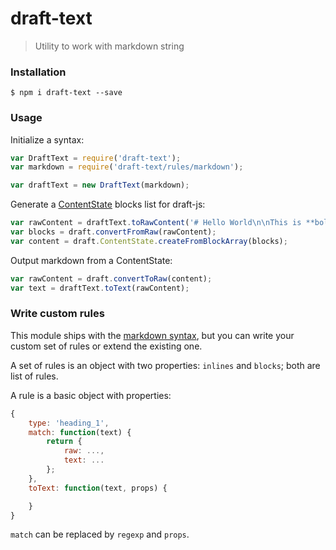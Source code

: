 # draft-text

> Utility to work with markdown string

### Installation

```
$ npm i draft-text --save
```

### Usage

Initialize a syntax:

```js
var DraftText = require('draft-text');
var markdown = require('draft-text/rules/markdown');

var draftText = new DraftText(markdown);
```

Generate a [ContentState](https://facebook.github.io/draft-js/docs/api-reference-content-state.html#content) blocks list for draft-js:

```js
var rawContent = draftText.toRawContent('# Hello World\n\nThis is **bold**.');
var blocks = draft.convertFromRaw(rawContent);
var content = draft.ContentState.createFromBlockArray(blocks);
```

Output markdown from a ContentState:

```js
var rawContent = draft.convertToRaw(content);
var text = draftText.toText(rawContent);
```

### Write custom rules

This module ships with the [markdown syntax](./rules/markdown.js), but you can write your custom set of rules or extend the existing one.

A set of rules is an object with two properties: `inlines` and `blocks`; both are list of rules.

A rule is a basic object with properties:

```js
{
    type: 'heading_1',
    match: function(text) {
        return {
            raw: ...,
            text: ...
        };
    },
    toText: function(text, props) {

    }
}
```

`match` can be replaced by `regexp` and `props`.

